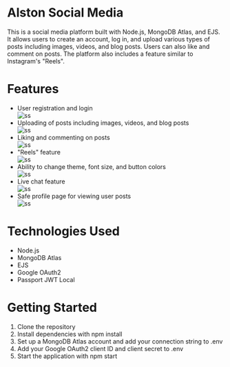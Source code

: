 <!DOCTYPE html>
<html>
<head>
  <meta charset="UTF-8">
  <link rel="stylesheet" href="./assets/css/signup.css">
  <link rel="stylesheet" href="https://cdnjs.cloudflare.com/ajax/libs/font-awesome/6.4.0/css/all.min.css">
</head>
<body>
  <h1>Alston Social Media</h1>
  <p>This is a social media platform built with Node.js, MongoDB Atlas, and EJS. It allows users to create an account, log in, and upload various types of posts including images, videos, and blog posts. Users can also like and comment on posts. The platform also includes a feature similar to Instagram's "Reels".</p>

  <h1>Features</h1>
  <ul>
    <li>User registration and login</li>
    <img src="https://images.unsplash.com/photo-1678178092123-7763d2975fbc?ixlib=rb-4.0.3&ixid=MnwxMjA3fDB8MHxwaG90by1wYWdlfHx8fGVufDB8fHx8&auto=format&fit=crop&w=1170&q=80" alt="ss">
    <li>Uploading of posts including images, videos, and blog posts</li>
    <img src="#" alt="ss">
    <li>Liking and commenting on posts</li>
    <img src="#" alt="ss">
    <li>"Reels" feature</li>
    <img src="#" alt="ss">
    <li>Ability to change theme, font size, and button colors</li>
    <img src="#" alt="ss">
    <li>Live chat feature</li>
    <img src="#" alt="ss">
    <li>Safe profile page for viewing user posts</li>
    <img src="#" alt="ss">
  </ul>

  <h1>Technologies Used</h1>
  <ul>
    <span><li>Node.js</li>
    <i class="fa-brands fa-node"></i>
    </span>
    <li>MongoDB Atlas</li>
    <li>EJS</li>
    <li>Google OAuth2</li>
    <li>Passport JWT Local</li>
  </ul>

  <h1>Getting Started</h1>
  <ol>
    <li>Clone the repository</li>
    <li>Install dependencies with npm install</li>
    <li>Set up a MongoDB Atlas account and add your connection string to .env</li>
    <li>Add your Google OAuth2 client ID and client secret to .env</li>
    <li>Start the application with npm start</li>
  </ol>
</body>
</html>
